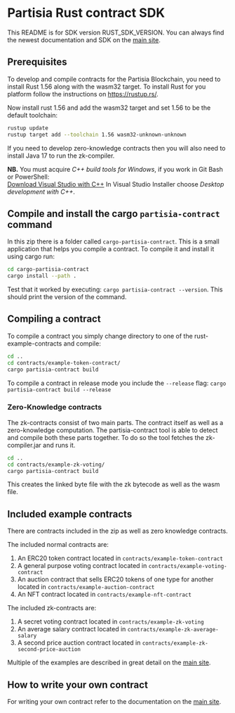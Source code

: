 # Partisia Rust contract SDK

This README is for SDK version RUST_SDK_VERSION.
You can always find the newest documentation and SDK on the [main site](https://partisiablockchain.gitlab.io/documentation).


## Prerequisites

To develop and compile contracts for the Partisia Blockchain, you need to install Rust 1.56 along with the wasm32 target. To install Rust for you platform follow the instructions on https://rustup.rs/.

Now install rust 1.56 and add the wasm32 target and set 1.56 to be the default toolchain:

```bash
rustup update
rustup target add --toolchain 1.56 wasm32-unknown-unknown
```

If you need to develop zero-knowledge contracts then you will also need to install Java 17 to run the zk-compiler.

**NB.** You must acquire *C++ build tools for Windows*, if you work in Git Bash or PowerShell:  
[Download Visual Studio with C++](https://visualstudio.microsoft.com/downloads/) In Visual Studio Installer choose *Desktop development with C++*.  

## Compile and install the cargo `partisia-contract` command

In this zip  there is a folder called `cargo-partisia-contract`.
This is a small application that helps you compile a contract.
To compile it and install it using cargo run:

```bash
cd cargo-partisia-contract
cargo install --path .
```
Test that it worked by executing: `cargo partisia-contract --version`. This should print the version of the command.

## Compiling a contract

To compile a contract you simply change directory to one of the rust-example-contracts and compile: 
```bash
cd ..
cd contracts/example-token-contract/
cargo partisia-contract build
```

To compile a contract in release mode you include the `--release` flag: `cargo partisia-contract build --release`

### Zero-Knowledge contracts

The zk-contracts consist of two main parts. The contract itself as well as a zero-knowledge computation. 
The partisia-contract tool is able to detect and compile both these parts together. To do so the tool fetches the zk-compiler.jar and runs it.

```bash
cd ..
cd contracts/example-zk-voting/
cargo partisia-contract build
```

This creates the linked byte file with the zk bytecode as well as the wasm file.

## Included example contracts

There are contracts included in the zip as well as zero knowledge contracts.

The included normal contracts are:

1. An ERC20 token contract located in `contracts/example-token-contract`
2. A general purpose voting contract located in `contracts/example-voting-contract`
3. An auction contract that sells ERC20 tokens of one type for another located in `contracts/example-auction-contract`
4. An NFT contract located in `contracts/example-nft-contract`

The included zk-contracts are:

1. A secret voting contract located in `contracts/example-zk-voting`
2. An average salary contract located in `contracts/example-zk-average-salary`
3. A second price auction contract located in `contracts/example-zk-second-price-auction`

Multiple of the examples are described in great detail on the [main site](https://partisiablockchain.gitlab.io/documentation).

## How to write your own contract

For writing your own contract refer to the documentation on the [main site](https://partisiablockchain.gitlab.io/documentation).
